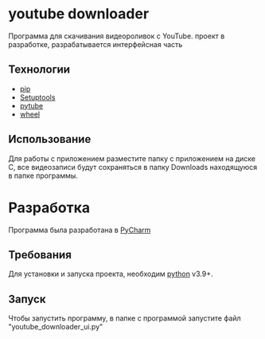 # youtube downloader
Программа для скачивания видеороливок с YouTube. проект в разработке, разрабатывается интерфейсная часть

## Технологии
- [pip](https://pip.pypa.io/en/stable/)
- [Setuptools](https://setuptools.pypa.io/en/latest/)
- [pytube](https://pytube.io/en/latest/)
- [wheel](https://wheel.readthedocs.io/en/stable/)

## Использование
Для работы с приложением разместите папку с приложением на диске C, 
все видеозаписи будут сохраняться в папку Downloads находящуюся в папке программы.


# Разработка

Программа была разработана в [PyCharm](https://www.jetbrains.com/pycharm/)

## Требования
Для установки и запуска проекта, необходим [python](https://www.python.org) v3.9+.


## Запуск 

Чтобы запустить программу, в папке с программой запустите файл "youtube_downloader_ui.py"

